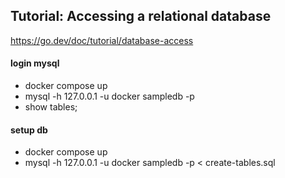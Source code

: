## Tutorial: Accessing a relational database

https://go.dev/doc/tutorial/database-access


#### login mysql
- docker compose up
- mysql -h 127.0.0.1 -u docker sampledb -p
- show tables;

#### setup db
- docker compose up
- mysql -h 127.0.0.1 -u docker sampledb -p < create-tables.sql
